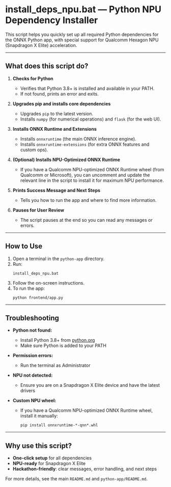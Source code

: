 # install_deps_npu.bat — Python NPU Dependency Installer

This script helps you quickly set up all required Python dependencies for the ONNX Python app, with special support for Qualcomm Hexagon NPU (Snapdragon X Elite) acceleration.

---

## What does this script do?

1. **Checks for Python**
   - Verifies that Python 3.8+ is installed and available in your PATH.
   - If not found, prints an error and exits.

2. **Upgrades pip and installs core dependencies**
   - Upgrades `pip` to the latest version.
   - Installs `numpy` (for numerical operations) and `flask` (for the web UI).

3. **Installs ONNX Runtime and Extensions**
   - Installs `onnxruntime` (the main ONNX inference engine).
   - Installs `onnxruntime-extensions` (for extra ONNX features and custom ops).

4. **(Optional) Installs NPU-Optimized ONNX Runtime**
   - If you have a Qualcomm NPU-optimized ONNX Runtime wheel (from Qualcomm or Microsoft), you can uncomment and update the relevant line in the script to install it for maximum NPU performance.

5. **Prints Success Message and Next Steps**
   - Tells you how to run the app and where to find more information.

6. **Pauses for User Review**
   - The script pauses at the end so you can read any messages or errors.

---

## How to Use

1. Open a terminal in the `python-app` directory.
2. Run:
   ```
   install_deps_npu.bat
   ```
3. Follow the on-screen instructions.
4. To run the app:
   ```
   python frontend/app.py
   ```

---

## Troubleshooting

- **Python not found:**
  - Install Python 3.8+ from [python.org](https://www.python.org/downloads/)
  - Make sure Python is added to your PATH

- **Permission errors:**
  - Run the terminal as Administrator

- **NPU not detected:**
  - Ensure you are on a Snapdragon X Elite device and have the latest drivers

- **Custom NPU wheel:**
  - If you have a Qualcomm NPU-optimized ONNX Runtime wheel, install it manually:
    ```
    pip install onnxruntime-*-qnn*.whl
    ```

---

## Why use this script?
- **One-click setup** for all dependencies
- **NPU-ready** for Snapdragon X Elite
- **Hackathon-friendly**: clear messages, error handling, and next steps

For more details, see the main `README.md` and `python-app/README.md`.
